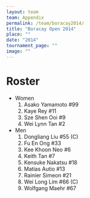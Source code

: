 ```yaml
---
layout: team
team: Appendix
permalink: /team/boracay2014/
title: "Boracay Open 2014"
place: ""
date: "2014"
tournament_page: ""
image: ""
---
```


# Roster

* Women
	1. Asako Yamamoto #99
	2. Kaye Rey #11
	3. Sze Shen Ooi #9
	4. Wei Lynn Tan #2
* Men
	1. Dongliang Liu #55 (C)
	2. Fu En Ong #33
	3. Kee Khoon Neo #6
	4. Keith Tan #7
	5. Kensuke Nakatsu #18
	6. Matias Autio #13
	7. Rainier Simeon #21
	8. Wei Long Lim #66 (C)
	9. Wolfgang Maehr #67
